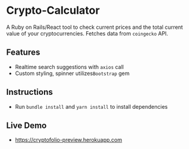 # Crypto-Calculator

A Ruby on Rails/React tool to check current prices and the total current value of your cryptocurrencies. Fetches data
from `coingecko` API.

## Features

* Realtime search suggestions with `axios` call
* Custom styling, spinner utilizes`Bootstrap` gem

## Instructions

* Run `bundle install` and `yarn install` to install dependencies

## Live Demo

* https://cryptofolio-preview.herokuapp.com